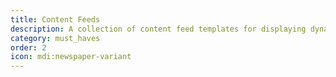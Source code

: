 ```yaml
---
title: Content Feeds
description: A collection of content feed templates for displaying dynamic content in your app. These templates provide various layouts and styles for presenting news, posts, or any type of content in a scrollable feed format.
category: must_haves
order: 2
icon: mdi:newspaper-variant
---
```

